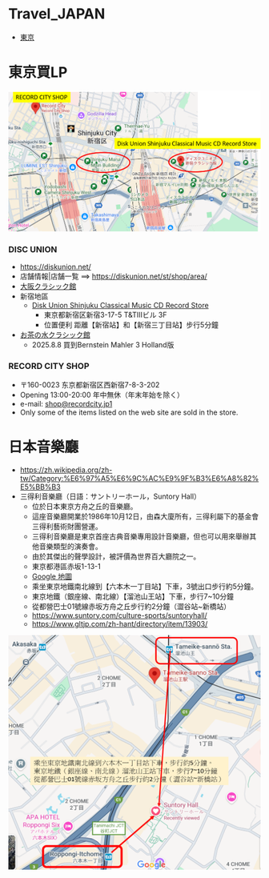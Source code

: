 # Travel_JAPAN
- [東京](./東京/readme.md)
# 東京買LP
![新宿_LP.png](新宿_LP.png)
### DISC UNION
- https://diskunion.net/
- 店舗情報|店舗一覧 ==> https://diskunion.net/st/shop/area/
- [大阪クラシック館](https://diskunion.net/shop/ct/osaka_classic)
- 新宿地區
  - [Disk Union Shinjuku Classical Music CD Record Store](https://diskunion.net/shop/ct/shinjuku_classic)
    - 東京都新宿区新宿3-17-5 T&TIIIビル 3F
    - 位置便利 距離【新宿站】和【新宿三丁目站】步行5分鐘
- [お茶の水クラシック館](https://diskunion.net/shop/ct/ocha_classic)
  - 2025.8.8 買到Bernstein Mahler 3 Holland版 
### RECORD CITY SHOP
- 〒160-0023 东京都新宿区西新宿7-8-3-202
- Opening 13:00-20:00 年中無休（年末年始を除く）
- e-mail: shop@recordcity.jp1
- Only some of the items listed on the web site are sold in the store.

# 日本音樂廳
- https://zh.wikipedia.org/zh-tw/Category:%E6%97%A5%E6%9C%AC%E9%9F%B3%E6%A8%82%E5%BB%B3
- 三得利音樂廳（日語：サントリーホール，Suntory Hall）
  - 位於日本東京方舟之丘的音樂廳。
  - 這座音樂廳開業於1986年10月12日，由森大廈所有，三得利屬下的基金會三得利藝術財團營運。
  - 三得利音樂廳是東京首座古典音樂專用設計音樂廳，但也可以用來舉辦其他音樂類型的演奏會。
  - 由於其傑出的聲學設計，被評價為世界百大廳院之一。
  - 東京都港區赤坂1-13-1
  - [Google 地圖](https://www.google.com/maps?cid=3914990970027065298)
  - 乘坐東京地鐵南北線到【六本木一丁目站】下車，3號出口步行約5分鐘。
  - 東京地鐵（銀座線、南北線）【溜池山王站】下車，步行7~10分鐘
  - 從都營巴士01號線赤坂方舟之丘步行約2分鐘（澀谷站~新橋站）
  - https://www.suntory.com/culture-sports/suntoryhall/
  - https://www.gltjp.com/zh-hant/directory/item/13903/

![suntory_hall](suntory_hall.png)
